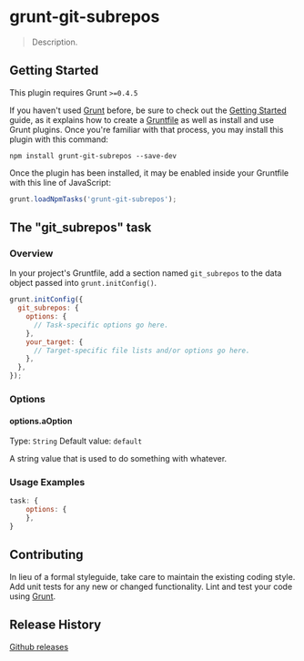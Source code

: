# grunt-git-subrepos

> Description.

## Getting Started
This plugin requires Grunt `>=0.4.5`

If you haven't used [Grunt](http://gruntjs.com/) before, be sure to check out the [Getting Started](http://gruntjs.com/getting-started) guide, as it explains how to create a [Gruntfile](http://gruntjs.com/sample-gruntfile) as well as install and use Grunt plugins. Once you're familiar with that process, you may install this plugin with this command:

```shell
npm install grunt-git-subrepos --save-dev
```

Once the plugin has been installed, it may be enabled inside your Gruntfile with this line of JavaScript:

```js
grunt.loadNpmTasks('grunt-git-subrepos');
```

## The "git_subrepos" task

### Overview
In your project's Gruntfile, add a section named `git_subrepos` to the data object passed into `grunt.initConfig()`.

```js
grunt.initConfig({
  git_subrepos: {
    options: {
      // Task-specific options go here.
    },
    your_target: {
      // Target-specific file lists and/or options go here.
    },
  },
});
```

### Options

#### options.aOption
Type: `String`
Default value: `default`

A string value that is used to do something with whatever.


### Usage Examples

```js
task: {
    options: {
    },
}
```

## Contributing
In lieu of a formal styleguide, take care to maintain the existing coding style. Add unit tests for any new or changed functionality. Lint and test your code using [Grunt](http://gruntjs.com/).

## Release History
[Github releases](https://github.com/fur6y/grunt-git-subrepos/releases)
